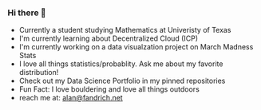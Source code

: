 ### Hi there 👋
- Currently a student studying Mathematics at Univeristy of Texas
- I'm currently learning about Decentralized Cloud (ICP)
- I'm currently working on a data visualzation project on March Madness Stats
- I love all things statistics/probablity. Ask me about my favorite distribution!
- Check out my Data Science Portfolio in my pinned repositories
- Fun Fact: I love bouldering and love all things outdoors
- reach me at: alan@fandrich.net
<!--
**BigBoyAlan/BigBoyAlan** is a ✨ _special_ ✨ repository because its `README.md` (this file) appears on your GitHub profile.

Here are some ideas to get you started:

- 🔭 I’m currently working on ...
- 🌱 I’m currently learning ...
- 👯 I’m looking to collaborate on ...
- 🤔 I’m looking for help with ...
- 💬 Ask me about ...
- 📫 How to reach me: ...
- 😄 Pronouns: ...
- ⚡ Fun fact: ...
-->
